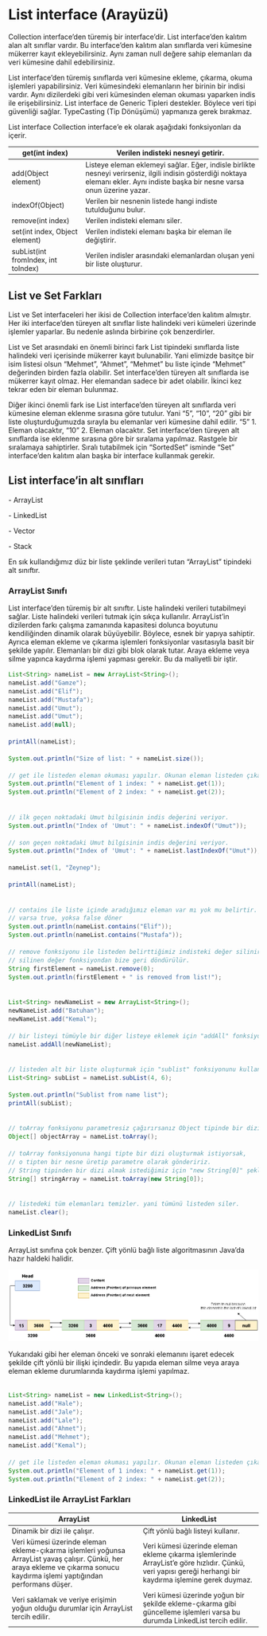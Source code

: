 # List interface (Arayüzü)



Collection interface’den türemiş bir interface’dir. List interface’den kalıtım alan alt sınıflar vardır. Bu interface’den kalıtım alan sınıflarda veri kümesine mükerrer kayıt ekleyebilirsiniz. Aynı zaman null değere sahip elemanları da veri kümesine dahil edebilirsiniz.

 

List interface’den türemiş sınıflarda veri kümesine ekleme, çıkarma, okuma işlemleri yapabilirsiniz. Veri kümesindeki elemanların her birinin bir indisi vardır. Aynı dizilerdeki gibi veri kümesinden eleman okuması yaparken indis ile erişebilirsiniz. List interface de Generic Tipleri destekler. Böylece veri tipi güvenliği sağlar. TypeCasting (Tip Dönüşümü) yapmanıza gerek bırakmaz.

List interface Collection interface’e ek olarak aşağıdaki fonksiyonları da içerir.

 

| get(int index)                       | Verilen  indisteki nesneyi getirir.                          |
| ------------------------------------ | ------------------------------------------------------------ |
| add(Object  element)                 | Listeye eleman  eklemeyi sağlar. Eğer, indisle birlikte nesneyi verirseniz, ilgili indisin  gösterdiği noktaya elemanı ekler. Aynı indiste başka bir nesne varsa onun  üzerine yazar. |
| indexOf(Object)                      | Verilen bir  nesnenin listede hangi indiste tutulduğunu bulur. |
| remove(int  index)                   | Verilen  indisteki elemanı siler.                            |
| set(int index,  Object element)      | Verilen  indisteki elemanı başka bir eleman ile değiştirir.  |
| subList(int  fromIndex, int toIndex) | Verilen  indisler arasındaki elemanlardan oluşan yeni bir liste oluşturur. |

 

## List ve Set Farkları

List ve Set interfaceleri her ikisi de Collection interface’den kalıtım almıştır. Her iki interface’den türeyen alt sınıflar liste halindeki veri kümeleri üzerinde işlemler yaparlar. Bu nedenle aslında birbirine çok benzerdirler.

 

List ve Set arasındaki en önemli birinci fark List tipindeki sınıflarda liste halindeki veri içerisinde mükerrer kayıt bulunabilir. Yani elimizde basitçe bir isim listesi olsun “Mehmet”, “Ahmet”, “Mehmet” bu liste içinde “Mehmet” değerinden birden fazla olabilir. Set interface’den türeyen alt sınıflarda ise mükerrer kayıt olmaz. Her elemandan sadece bir adet olabilir. İkinci kez tekrar eden bir eleman bulunmaz.

 

Diğer ikinci önemli fark ise List interface’den türeyen alt sınıflarda veri kümesine eleman eklenme sırasına göre tutulur. Yani “5”, “10”, “20” gibi bir liste oluşturduğumuzda sırayla bu elemanlar veri kümesine dahil edilir. “5” 1. Eleman olacaktır, “10” 2. Eleman olacaktır. Set interface’den türeyen alt sınıflarda ise eklenme sırasına göre bir sıralama yapılmaz. Rastgele bir sıralamaya sahiptirler. Sıralı tutabilmek için “SortedSet” isminde “Set” interface’den kalıtım alan başka bir interface kullanmak gerekir.

 

## List interface’in alt sınıfları

 

\-    ArrayList

\-    LinkedList

\-    Vector

\-    Stack

 

En sık kullandığımız düz bir liste şeklinde verileri tutan “ArrayList” tipindeki alt sınıftır.

 

### ArrayList Sınıfı

 

List interface’den türemiş bir alt sınıftır. Liste halindeki verileri tutabilmeyi sağlar. Liste halindeki verileri tutmak için sıkça kullanılır. ArrayList’in dizilerden farkı çalışma zamanında kapasitesi dolunca boyutunu kendiliğinden dinamik olarak büyüyebilir. Böylece, esnek bir yapıya sahiptir. Ayrıca eleman ekleme ve çıkarma işlemleri fonksiyonlar vasıtasıyla basit bir şekilde yapılır. Elemanları bir dizi gibi blok olarak tutar. Araya ekleme veya silme yapınca kaydırma işlemi yapması gerekir. Bu da maliyetli bir iştir.

 

```java
List<String> nameList = new ArrayList<String>();
nameList.add("Gamze");
nameList.add("Elif");
nameList.add("Mustafa");
nameList.add("Umut");
nameList.add("Umut");
nameList.add(null);
 
printAll(nameList);
 
System.out.println("Size of list: " + nameList.size());
 
// get ile listeden eleman okuması yapılır. Okunan eleman listeden çıkartılmaz.
System.out.println("Element of 1 index: " + nameList.get(1));
System.out.println("Element of 2 index: " + nameList.get(2));
 
 
// ilk geçen noktadaki Umut bilgisinin indis değerini veriyor.
System.out.println("Index of 'Umut': " + nameList.indexOf("Umut"));
 
// son geçen noktadaki Umut bilgisinin indis değerini veriyor.
System.out.println("Index of 'Umut': " + nameList.lastIndexOf("Umut"));
 
nameList.set(1, "Zeynep");
 
printAll(nameList);
 
 
// contains ile liste içinde aradığımız eleman var mı yok mu belirtir.
// varsa true, yoksa false döner
System.out.println(nameList.contains("Elif"));
System.out.println(nameList.contains("Mustafa"));
 
// remove fonksiyonu ile listeden belirttiğimiz indisteki değer silinir.
// silinen değer fonksiyondan bize geri döndürülür.
String firstElement = nameList.remove(0);
System.out.println(firstElement + " is removed from list!");
 
 
List<String> newNameList = new ArrayList<String>();
newNameList.add("Batuhan");
newNameList.add("Kemal");
 
// bir listeyi tümüyle bir diğer listeye eklemek için "addAll" fonksiyonu kullanılır.
nameList.addAll(newNameList);
 
 
// listeden alt bir liste oluşturmak için "sublist" fonksiyonunu kullanırız.
List<String> subList = nameList.subList(4, 6);
 
System.out.println("Sublist from name list");
printAll(subList);
 
 
// toArray fonksiyonu parametresiz çağırırsanız Object tipinde bir dizi döner.
Object[] objectArray = nameList.toArray();
 
// toArray fonksiyonuna hangi tipte bir dizi oluşturmak istiyorsak,
// o tipten bir nesne üretip parametre olarak göndeririz.
// String tipinden bir dizi almak istediğimiz için "new String[0]" şeklinde bir nesne üretip, "toArray" fonksiyonuna gönderdik.
String[] stringArray = nameList.toArray(new String[0]);
 
 
// listedeki tüm elemanları temizler. yani tümünü listeden siler.
nameList.clear();
```

 

### LinkedList Sınıfı

 

ArrayList sınıfına çok benzer. Çift yönlü bağlı liste algoritmasının Java’da hazır haldeki halidir.

![img](figures/linkedlist.png)

Yukarıdaki gibi her eleman önceki ve sonraki elemanını işaret edecek şekilde çift yönlü bir ilişki içindedir. Bu yapıda eleman silme veya araya eleman ekleme durumlarında kaydırma işlemi yapılmaz.

 

```java
 
List<String> nameList = new LinkedList<String>();
nameList.add("Hale");
nameList.add("Jale");
nameList.add("Lale");
nameList.add("Ahmet");
nameList.add("Mehmet");
nameList.add("Kemal");
 
// get ile listeden eleman okuması yapılır. Okunan eleman listeden çıkartılmaz.
System.out.println("Element of 1 index: " + nameList.get(1));
System.out.println("Element of 2 index: " + nameList.get(2));
```

 

### LinkedList ile ArrayList Farkları

 

| **ArrayList**                                                | **LinkedList**                                               |
| ------------------------------------------------------------ | ------------------------------------------------------------ |
| Dinamik bir  dizi ile çalışır.                               | Çift yönlü  bağlı listeyi kullanır.                          |
| Veri kümesi  üzerinde eleman ekleme-çıkarma işlemleri yoğunsa ArrayList yavaş çalışır.  Çünkü, her araya ekleme ve çıkarma sonucu kaydırma işlemi yaptığından  performans düşer. | Veri kümesi  üzerinde eleman ekleme çıkarma işlemlerinde ArrayList’e göre hızlıdır. Çünkü,  veri yapısı gereği herhangi bir kaydırma işlemine gerek duymaz. |
| Veri saklamak  ve veriye erişimin yoğun olduğu durumlar için ArrayList tercih edilir. | Veri kümesi  üzerinde yoğun bir şekilde ekleme-çıkarma gibi güncelleme işlemleri varsa bu  durumda LinkedList tercih edilir. |


